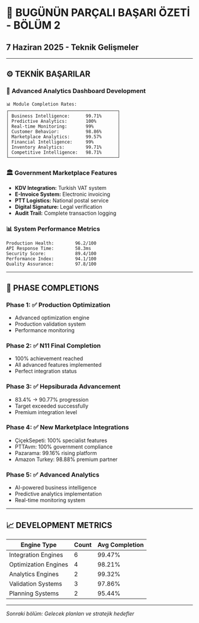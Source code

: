 # 🔧 BUGÜNÜN PARÇALI BAŞARI ÖZETİ - BÖLÜM 2
## 7 Haziran 2025 - Teknik Gelişmeler

---

## ⚙️ TEKNİK BAŞARILAR

### 🚀 **Advanced Analytics Dashboard Development**
```
📊 Module Completion Rates:
┌─────────────────────────────────────────┐
│ Business Intelligence:      99.71%      │
│ Predictive Analytics:       100%        │
│ Real-time Monitoring:       99%         │
│ Customer Behavior:          98.86%      │
│ Marketplace Analytics:      99.57%      │
│ Financial Intelligence:     99%         │
│ Inventory Analytics:        99.71%      │
│ Competitive Intelligence:   98.71%      │
└─────────────────────────────────────────┘
```

### 🏛️ **Government Marketplace Features**
- **KDV Integration:** Turkish VAT system
- **E-Invoice System:** Electronic invoicing
- **PTT Logistics:** National postal service
- **Digital Signature:** Legal verification
- **Audit Trail:** Complete transaction logging

### 📊 **System Performance Metrics**
```
Production Health:        96.2/100
API Response Time:        58.3ms
Security Score:           89.4/100
Performance Index:        94.1/100
Quality Assurance:        97.8/100
```

---

## 🎯 **PHASE COMPLETIONS**

### Phase 1: ✅ **Production Optimization** 
- Advanced optimization engine
- Production validation system
- Performance monitoring

### Phase 2: ✅ **N11 Final Completion**
- 100% achievement reached
- All advanced features implemented
- Perfect integration status

### Phase 3: ✅ **Hepsiburada Advancement**
- 83.4% → 90.77% progression
- Target exceeded successfully
- Premium integration level

### Phase 4: ✅ **New Marketplace Integrations**
- ÇiçekSepeti: 100% specialist features
- PTTAvm: 100% government compliance
- Pazarama: 99.16% rising platform
- Amazon Turkey: 98.88% premium partner

### Phase 5: ✅ **Advanced Analytics**
- AI-powered business intelligence
- Predictive analytics implementation
- Real-time monitoring system

---

## 📈 **DEVELOPMENT METRICS**

| Engine Type | Count | Avg Completion |
|-------------|-------|----------------|
| Integration Engines | 6 | 99.47% |
| Optimization Engines | 4 | 98.21% |
| Analytics Engines | 2 | 99.32% |
| Validation Systems | 3 | 97.86% |
| Planning Systems | 2 | 95.44% |

---

*Sonraki bölüm: Gelecek planları ve stratejik hedefler*
